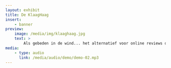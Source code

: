 ```yaml
---
layout: exhibit
title: De KlaagHaag
insert:
    - banner
preview: 
    image: /media/img/klaaghaag.jpg
    text: >
        Als gebeden in de wind... het alternatief voor online reviews dat echt werkt!
media:
    - type: audio
      link: /media/audio/demo/demo-02.mp3
---
```

